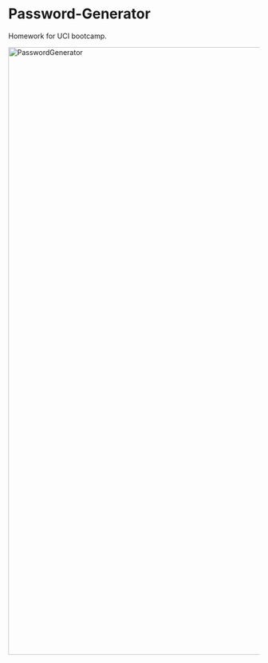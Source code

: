 # Password-Generator
Homework for UCI bootcamp. 


<img width="1220" alt="PasswordGenerator" src="https://user-images.githubusercontent.com/93692943/162598759-cfddd67f-542e-4dc7-8397-42447a2d880f.png">
